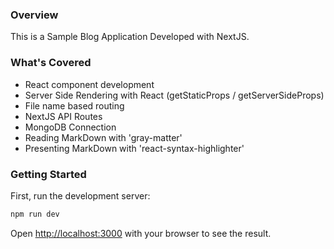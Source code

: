 ### Overview

This is a Sample Blog Application Developed with NextJS.

### What's Covered

- React component development
- Server Side Rendering with React (getStaticProps / getServerSideProps)
- File name based routing
- NextJS API Routes
- MongoDB Connection
- Reading MarkDown with 'gray-matter'
- Presenting MarkDown with 'react-syntax-highlighter'


### Getting Started

First, run the development server:

```bash
npm run dev
```

Open [http://localhost:3000](http://localhost:3000) with your browser to see the result.
